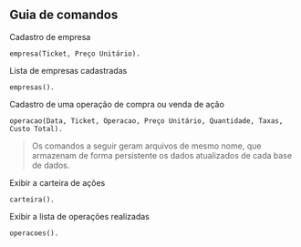 ## Guia de comandos

Cadastro de empresa

```
empresa(Ticket, Preço Unitário).
```

Lista de empresas cadastradas

```
empresas().
```

Cadastro de uma operação de compra ou venda de ação

```
operacao(Data, Ticket, Operacao, Preço Unitário, Quantidade, Taxas, Custo Total).
```

> Os comandos a seguir geram arquivos de mesmo nome, que armazenam de forma
> persistente os dados atualizados de cada base de dados.

Exibir a carteira de ações

```
carteira().
```

Exibir a lista de operações realizadas

```
operacoes().
```
